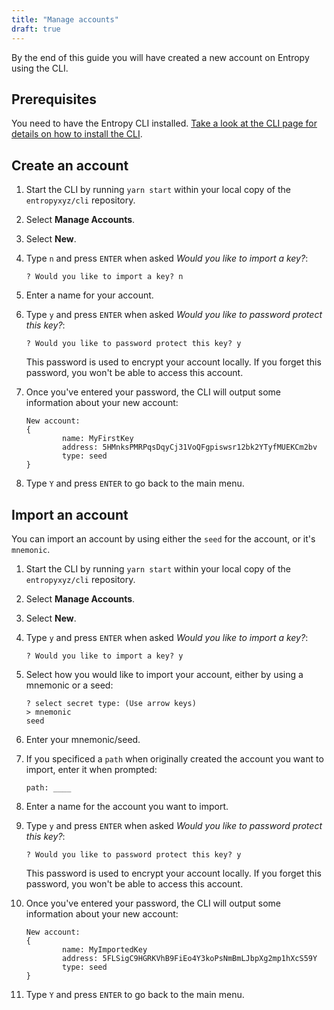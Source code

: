 ```yaml
---
title: "Manage accounts"
draft: true
---
```


By the end of this guide you will have created a new account on Entropy using the CLI.

## Prerequisites

You need to have the Entropy CLI installed. [Take a look at the CLI page for details on how to install the CLI](../reference/cli.md).

## Create an account

1. Start the CLI by running `yarn start` within your local copy of the `entropyxyz/cli` repository.
1. Select **Manage Accounts**.
1. Select **New**.
1. Type `n` and press `ENTER` when asked _Would you like to import a key?_:

    ```plaintext
    ? Would you like to import a key? n
    ```

1. Enter a name for your account.
1. Type `y` and press `ENTER` when asked _Would you like to password protect this key?_:

    ```plaintext
    ? Would you like to password protect this key? y
    ```

    This password is used to encrypt your account locally. If you forget this password, you won't be able to access this account.

1. Once you've entered your password, the CLI will output some information about your new account:

    ```plaintext
    New account:
    {
            name: MyFirstKey
            address: 5HMnksPMRPqsDqyCj31VoQFgpiswsr12bk2YTyfMUEKCm2bv
            type: seed
    }
    ```

1. Type `Y` and press `ENTER` to go back to the main menu.

## Import an account

You can import an account by using either the `seed` for the account, or it's `mnemonic`.

1. Start the CLI by running `yarn start` within your local copy of the `entropyxyz/cli` repository.
1. Select **Manage Accounts**.
1. Select **New**.
1. Type `y` and press `ENTER` when asked _Would you like to import a key?_:

    ```plaintext
    ? Would you like to import a key? y
    ```

1. Select how you would like to import your account, either by using a mnemonic or a seed:

    ```plaintext
    ? select secret type: (Use arrow keys)
    > mnemonic
    seed
    ```

1. Enter your mnemonic/seed.
1. If you specificed a `path` when originally created the account you want to import, enter it when prompted:

    ```plaintext
    path: ____
    ```

1. Enter a name for the account you want to import.
1. Type `y` and press `ENTER` when asked _Would you like to password protect this key?_:

    ```plaintext
    ? Would you like to password protect this key? y
    ```

    This password is used to encrypt your account locally. If you forget this password, you won't be able to access this account.

1. Once you've entered your password, the CLI will output some information about your new account:

    ```plaintext
    New account:
    {
            name: MyImportedKey
            address: 5FLSigC9HGRKVhB9FiEo4Y3koPsNmBmLJbpXg2mp1hXcS59Y
            type: seed
    }
    ```

1. Type `Y` and press `ENTER` to go back to the main menu.
